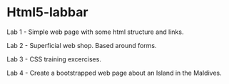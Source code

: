 # Html5-labbar
Lab 1 - Simple web page with some html structure and links.

Lab 2 - Superficial web shop. Based around forms.

Lab 3 - CSS training excercises.

Lab 4 - Create a bootstrapped web page about an Island in the Maldives.
